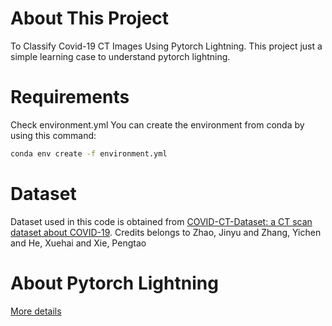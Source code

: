 # About This Project
To Classify Covid-19 CT Images Using Pytorch Lightning. This project just a simple learning case to understand pytorch lightning.

# Requirements
Check environment.yml
You can create the environment from conda by using this command:
```bash
conda env create -f environment.yml
```
# Dataset
Dataset used in this code is obtained from [COVID-CT-Dataset: a CT scan dataset about COVID-19](https://github.com/UCSD-AI4H/COVID-CT). Credits belongs to Zhao, Jinyu and Zhang, Yichen and He, Xuehai and Xie, Pengtao

# About Pytorch Lightning
[More details](https://pytorch-lightning.readthedocs.io/en/latest/)
